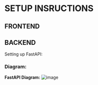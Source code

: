 # SETUP INSRUCTIONS

## FRONTEND

## BACKEND
Setting up FastAPI:


### Diagram: 
**FastAPI Diagram:**
![image](https://github.com/user-attachments/assets/df6d5ef2-7907-4824-add7-568b614569f5)
